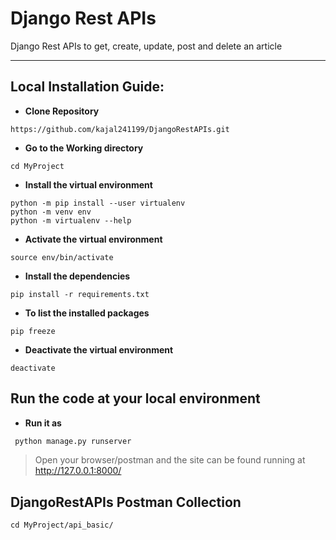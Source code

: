 # Django Rest APIs
Django Rest APIs to get, create, update, post and delete an article
***
Local Installation Guide:
---
* **Clone Repository**
```
https://github.com/kajal241199/DjangoRestAPIs.git
```
* **Go to the Working directory**
```
cd MyProject
```
* **Install the virtual environment**
```
python -m pip install --user virtualenv
python -m venv env
python -m virtualenv --help
```
* **Activate the virtual environment**
```
source env/bin/activate
```
* **Install the dependencies**
```
pip install -r requirements.txt
```
* **To list the installed packages**
```
pip freeze
```
* **Deactivate the virtual environment**
```
deactivate
```

## Run the code at your local environment
 * **Run it as**
```bash
 python manage.py runserver
 ```
>Open your browser/postman and the site can be found running at http://127.0.0.1:8000/

## DjangoRestAPIs Postman Collection
```
cd MyProject/api_basic/
```

